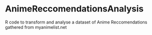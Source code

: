 # AnimeReccomendationsAnalysis
R code to transform and analyse a dataset of Anime Reccomendations gathered from myanimelist.net
